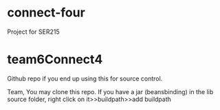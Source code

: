 connect-four
============

Project for SER215

# team6Connect4
Github repo if you end up using this for source control.

Team,
You may clone this repo. 
If you have a jar (beansbinding) in the lib source folder, right click on it>>buildpath>>add buildpath

